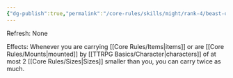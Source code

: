 ```yaml
---
{"dg-publish":true,"permalink":"/core-rules/skills/might/rank-4/beast-of-burden/"}
---
```


Refresh: None

Effects:
Whenever you are carrying [[Core Rules/Items\|items]] or are [[Core Rules/Mounts\|mounted]] by [[TTRPG Basics/Character\|characters]] of at most 2 [[Core Rules/Sizes\|Sizes]] smaller than you, you can carry twice as much.
